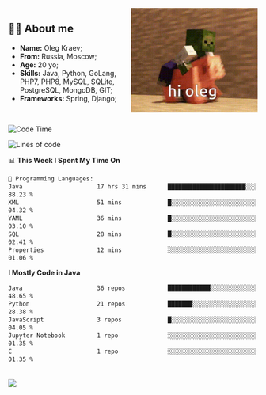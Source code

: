 <img align="right" height="211" width="256" src="res/hi-oleg.gif">
<div>
	<h2>👨‍💻 About me</h2>
	<ul align="left">
	    <li><strong>Name:</strong> Oleg Kraev;</li>
	    <li><strong>From:</strong> Russia, Moscow;</li>
	    <li><strong>Age:</strong> 20 yo;</li>
	    <li><strong>Skills:</strong> Java, Python, GoLang, PHP7, PHP8, MySQL, SQLite, PostgreSQL, MongoDB, GIT;</li>
	    <li><strong>Frameworks:</strong> Spring, Django;</li>
	</ul>
</div>
<br>

<!--START_SECTION:waka-->
![Code Time](http://img.shields.io/badge/Code%20Time-889%20hrs%2050%20mins-blue)

![Lines of code](https://img.shields.io/badge/From%20Hello%20World%20I%27ve%20Written--338.3%20thousand%20lines%20of%20code-blue)

📊 **This Week I Spent My Time On** 

```text
💬 Programming Languages: 
Java                     17 hrs 31 mins      ██████████████████████░░░   88.23 % 
XML                      51 mins             █░░░░░░░░░░░░░░░░░░░░░░░░   04.32 % 
YAML                     36 mins             █░░░░░░░░░░░░░░░░░░░░░░░░   03.10 % 
SQL                      28 mins             █░░░░░░░░░░░░░░░░░░░░░░░░   02.41 % 
Properties               12 mins             ░░░░░░░░░░░░░░░░░░░░░░░░░   01.06 % 
```

**I Mostly Code in Java** 

```text
Java                     36 repos            ████████████░░░░░░░░░░░░░   48.65 % 
Python                   21 repos            ███████░░░░░░░░░░░░░░░░░░   28.38 % 
JavaScript               3 repos             █░░░░░░░░░░░░░░░░░░░░░░░░   04.05 % 
Jupyter Notebook         1 repo              ░░░░░░░░░░░░░░░░░░░░░░░░░   01.35 % 
C                        1 repo              ░░░░░░░░░░░░░░░░░░░░░░░░░   01.35 % 
```




<!--END_SECTION:waka-->

<br>
<img align="center" src="https://wakatime.com/share/@hteppl/18a68a4e-e1fb-41eb-b9f2-e999d76b9bac.svg">
